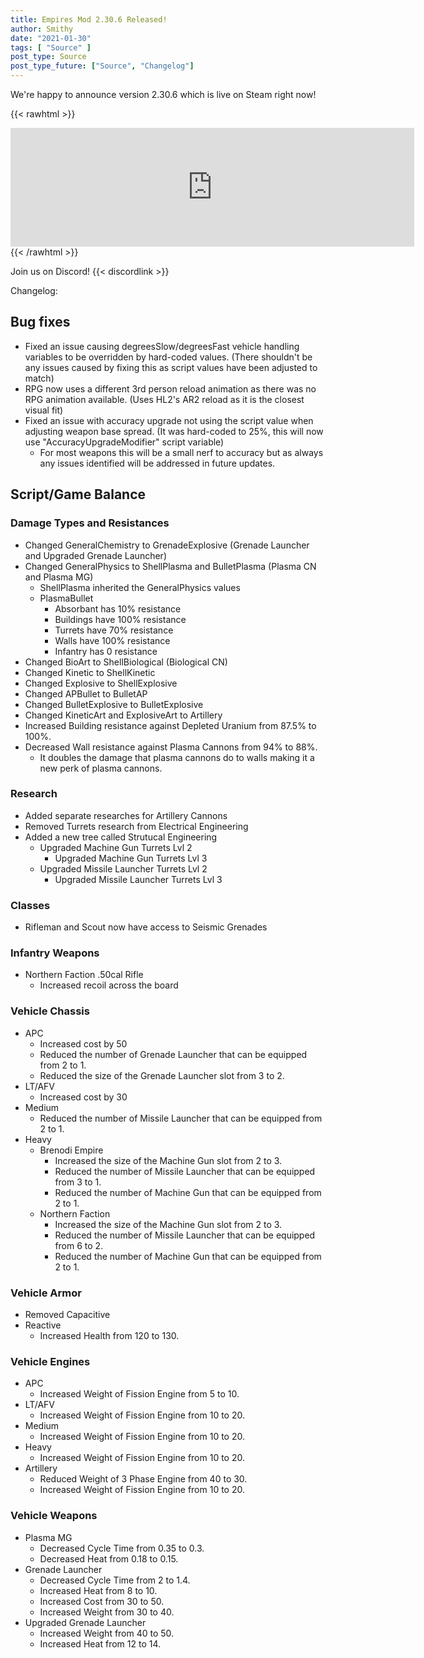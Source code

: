 ```yaml
---
title: Empires Mod 2.30.6 Released!
author: Smithy
date: "2021-01-30"
tags: [ "Source" ]
post_type: Source
post_type_future: ["Source", "Changelog"]
---
```



We're happy to announce version 2.30.6 which is live on Steam right now! 

{{< rawhtml >}}
<iframe src="https://store.steampowered.com/widget/17740/" frameborder="0" width="646" height="190"></iframe>
{{< /rawhtml >}}

Join us on Discord! {{< discordlink >}}

Changelog:

## Bug fixes

- Fixed an issue causing degreesSlow/degreesFast vehicle handling variables to be overridden by hard-coded values. (There shouldn't be any issues caused by fixing this as script values have been adjusted to match)
- RPG now uses a different 3rd person reload animation as there was no RPG animation available. (Uses HL2's AR2 reload as it is the closest visual fit)
- Fixed an issue with accuracy upgrade not using the script value when adjusting weapon base spread. (It was hard-coded to 25%, this will now use "AccuracyUpgradeModifier" script variable)
	- For most weapons this will be a small nerf to accuracy but as always any issues identified will be addressed in future updates.


## Script/Game Balance

### Damage Types and Resistances

- Changed GeneralChemistry to GrenadeExplosive (Grenade Launcher and Upgraded Grenade Launcher)
- Changed GeneralPhysics to ShellPlasma and BulletPlasma (Plasma CN and Plasma MG)
	- ShellPlasma inherited the GeneralPhysics values
	- PlasmaBullet
		- Absorbant has 10% resistance
		- Buildings have 100% resistance
		- Turrets have 70% resistance
		- Walls have 100% resistance
		- Infantry has 0 resistance
- Changed BioArt to ShellBiological (Biological CN)
- Changed Kinetic to ShellKinetic
- Changed Explosive to ShellExplosive
- Changed APBullet to BulletAP
- Changed BulletExplosive to BulletExplosive
- Changed KineticArt and ExplosiveArt to Artillery
- Increased Building resistance against Depleted Uranium from 87.5% to 100%.
- Decreased Wall resistance against Plasma Cannons from 94% to 88%.
	- It doubles the damage that plasma cannons do to walls making it a new perk of plasma cannons.

### Research

- Added separate researches for Artillery Cannons
- Removed Turrets research from Electrical Engineering
- Added a new tree called Strutucal Engineering
	- Upgraded Machine Gun Turrets Lvl 2
		- Upgraded Machine Gun Turrets Lvl 3
	- Upgraded Missile Launcher Turrets Lvl 2
		- Upgraded Missile Launcher Turrets Lvl 3

### Classes

- Rifleman and Scout now have access to Seismic Grenades

### Infantry Weapons

- Northern Faction .50cal Rifle
	- Increased recoil across the board

### Vehicle Chassis

- APC
	- Increased cost by 50
	- Reduced the number of Grenade Launcher that can be equipped from 2 to 1.
	- Reduced the size of the Grenade Launcher slot from 3 to 2.
- LT/AFV
	- Increased cost by 30
- Medium
	- Reduced the number of Missile Launcher that can be equipped from 2 to 1.
- Heavy
	- Brenodi Empire
		- Increased the size of the Machine Gun slot from 2 to 3.
		- Reduced the number of Missile Launcher that can be equipped from 3 to 1.
		- Reduced the number of Machine Gun that can be equipped from 2 to 1.
	- Northern Faction
		- Increased the size of the Machine Gun slot from 2 to 3.
		- Reduced the number of Missile Launcher that can be equipped from 6 to 2.
		- Reduced the number of Machine Gun that can be equipped from 2 to 1.

### Vehicle Armor

- Removed Capacitive
- Reactive
	- Increased Health from 120 to 130.

### Vehicle Engines

- APC
	- Increased Weight of Fission Engine from 5 to 10.
- LT/AFV
	- Increased Weight of Fission Engine from 10 to 20.
- Medium
	- Increased Weight of Fission Engine from 10 to 20.
- Heavy
	- Increased Weight of Fission Engine from 10 to 20.
- Artillery
	- Reduced Weight of 3 Phase Engine from 40 to 30.
	- Increased Weight of Fission Engine from 10 to 20.

### Vehicle Weapons

- Plasma MG
	- Decreased Cycle Time from 0.35 to 0.3.
	- Decreased Heat from 0.18 to 0.15.
- Grenade Launcher
	- Decreased Cycle Time from 2 to 1.4.
	- Increased Heat from 8 to 10.
	- Increased Cost from 30 to 50.
	- Increased Weight from 30 to 40.
- Upgraded Grenade Launcher
	- Increased Weight from 40 to 50.
	- Increased Heat from 12 to 14.


